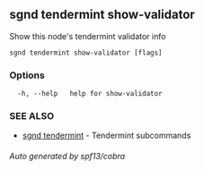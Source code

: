 ## sgnd tendermint show-validator

Show this node's tendermint validator info

```
sgnd tendermint show-validator [flags]
```

### Options

```
  -h, --help   help for show-validator
```

### SEE ALSO

* [sgnd tendermint](sgnd_tendermint.md)	 - Tendermint subcommands

###### Auto generated by spf13/cobra

